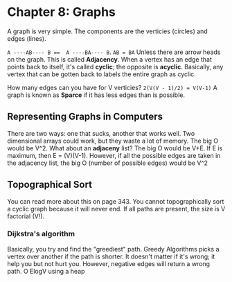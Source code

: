 # Chapter 8: Graphs
A graph is very simple. The components are the verticies (circles) and edges (lines).

`A ----AB---- B ==  A ----BA---- B`. `AB = BA` Unless there are arrow heads on the graph.
This is called **Adjacency**. When a vertex has an edge that points back to itself, it's called **cyclic**;
the opposite is **acyclic**. Basically, any vertex that can be gotten back to labels the entire graph as cyclic.

How many edges can you have for V verticies? `2(V(V - 1)/2) = V(V-1)`
A graph is known as **Sparce** if it has less edges than is possible.

## Representing Graphs in Computers
There are two ways: one that sucks, another that works well.
Two dimensional arrays could work, but they waste a lot of memory. The big O would be V^2.
What about an **adjaceny** list? The big O would be V+E. If E is maximum, then E = (V)(V-1).
However, if all the possible edges are taken in the adjacency list, the big O (number of possible edges) would be V^2

## Topographical Sort
You can read more about this on page 343.
You cannot topographically sort a cyclic graph because it will never end.
If all paths are present, the size is V factorial (V!).

### Dijkstra's algorithm
Basically, you try and find the "greediest" path.
Greedy Algorithms picks a vertex over another if the path is shorter.
It doesn't matter if it's wrong; it help you but not hurt you. However, negative edges will return a wrong path.
O ElogV using a heap
